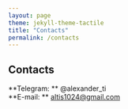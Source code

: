 ```yaml
---
layout: page
theme: jekyll-theme-tactile
title: "Contacts"
permalink: /contacts
---
```

## Contacts

**Telegram: ** @alexander_ti  
**E-mail: ** altis1024@gmail.com
